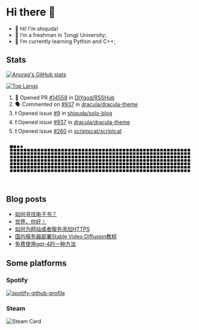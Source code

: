 # Hi there 👋

- 👋 Hi! I'm shiquda!
- 📖 I’m a freshman in Tongji University;
- 🌱 I’m currently learning Python and C++;

## Stats

[![Anurag's GitHub stats](https://github-readme-stats.vercel.app/api?username=shiquda&theme=vue-dark&show_icons=true)](https://github.com/anuraghazra/github-readme-stats)

[![Top Langs](https://github-readme-stats.vercel.app/api/top-langs/?username=shiquda&theme=vue-dark&show_icons=true&hide=SCSS)](https://github.com/anuraghazra/github-readme-stats)

<!--START_SECTION:activity-->
1. 💪 Opened PR [#14558](https://github.com/DIYgod/RSSHub/pull/14558) in [DIYgod/RSSHub](https://github.com/DIYgod/RSSHub)
2. 🗣 Commented on [#937](https://github.com/dracula/dracula-theme/issues/937#issuecomment-1953503101) in [dracula/dracula-theme](https://github.com/dracula/dracula-theme)
3. ❗ Opened issue [#9](https://github.com/shiquda/solo-blog/issues/9) in [shiquda/solo-blog](https://github.com/shiquda/solo-blog)
4. ❗ Opened issue [#937](https://github.com/dracula/dracula-theme/issues/937) in [dracula/dracula-theme](https://github.com/dracula/dracula-theme)
5. ❗ Opened issue [#260](https://github.com/scriptscat/scriptcat/issues/260) in [scriptscat/scriptcat](https://github.com/scriptscat/scriptcat)
<!--END_SECTION:activity-->

<picture>
  <source media="(prefers-color-scheme: dark)" srcset="https://raw.githubusercontent.com/shiquda/shiquda/output/github-contribution-grid-snake-dark.svg">
  <source media="(prefers-color-scheme: light)" srcset="https://raw.githubusercontent.com/shiquda/shiquda/output/github-contribution-grid-snake.svg">
  <img alt="github contribution grid snake animation" src="https://raw.githubusercontent.com/shiquda/shiquda/output/github-contribution-grid-snake.svg">
</picture>

## Blog posts
<!-- BLOG-POST-LIST:START -->
- [如何寻找电子书？](https://shiquda.link/articles/2024/02/19/1708320689703.html)
- [世界，你好！](https://shiquda.link/hello-solo)
- [如何为网站或者服务添加HTTPS](https://shiquda.link/articles/2024/01/31/1706670820508.html)
- [国内服务器部署Stable Video Diffusion教程](https://shiquda.link/articles/2023/12/05/1701780603849.html)
- [免费使用gpt-4的一种方法](https://shiquda.link/articles/2024/01/08/1704715752038.html)
<!-- BLOG-POST-LIST:END -->

## Some platforms

### Spotify

[![spotify-github-profile](https://spotify-github-profile.vercel.app/api/view?uid=31sfdxhtxzqsjnk5r6djpxekdaym&cover_image=true&theme=default&show_offline=false&background_color=121212&interchange=false)](https://github.com/kittinan/spotify-github-profile)

### Steam

![Steam Card](https://card.yuy1n.io/card/76561199045221076/tokyonight,en,bg-FF0000-0033FF,games)

<!--
**shiquda/shiquda** is a ✨ _special_ ✨ repository because its `README.md` (this file) appears on your GitHub profile.

Here are some ideas to get you started:

- 🔭 I’m currently working on ...
- 🌱 I’m currently learning ...
- 👯 I’m looking to collaborate on ...
- 🤔 I’m looking for help with ...
- 💬 Ask me about ...
- 📫 How to reach me: ...
- 😄 Pronouns: ...
- ⚡ Fun fact: ...
-->
